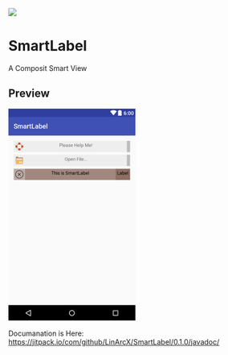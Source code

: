 [![](https://jitpack.io/v/LinArcX/SmartLabel.svg)](https://jitpack.io/#LinArcX/SmartLabel)

# SmartLabel
A Composit Smart View

## Preview
!["smartLabel"](assets/SmartLabelGithub.png "tvdoon")

Documanation is Here:
https://jitpack.io/com/github/LinArcX/SmartLabel/0.1.0/javadoc/

